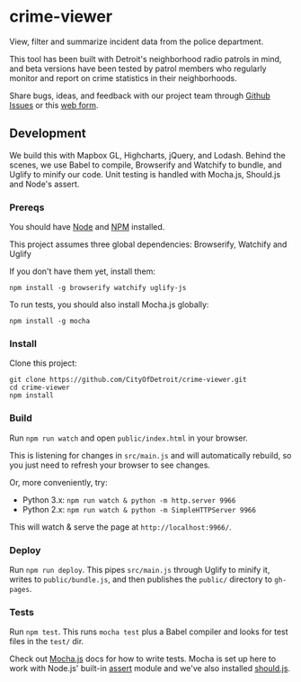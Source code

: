 # crime-viewer

View, filter and summarize incident data from the police department.

This tool has been built with Detroit's neighborhood radio patrols in mind, and beta versions have been tested by patrol members who regularly monitor and report on crime statistics in their neighborhoods.

Share bugs, ideas, and feedback with our project team through [Github Issues](https://github.com/CityOfDetroit/crime-viewer/issues) or this [web form](https://app.smartsheet.com/b/form/4b5e8883ad654704b7d04d1f9c747896).

## Development

We build this with Mapbox GL, Highcharts, jQuery, and Lodash. Behind the scenes, we use Babel to compile, Browserify and Watchify to bundle, and Uglify to minify our code. Unit testing is handled with Mocha.js, Should.js and Node's assert.

### Prereqs

You should have [Node](https://nodejs.org/en/) and [NPM](https://www.npmjs.com/) installed.

This project assumes three global dependencies: Browserify, Watchify and Uglify

If you don't have them yet, install them:
```
npm install -g browserify watchify uglify-js
```

To run tests, you should also install Mocha.js globally:
```
npm install -g mocha
```

### Install

Clone this project:
```
git clone https://github.com/CityOfDetroit/crime-viewer.git
cd crime-viewer
npm install
```

### Build

Run `npm run watch` and open `public/index.html` in your browser.

This is listening for changes in `src/main.js` and will automatically rebuild, so you just need to refresh your browser to see changes.

Or, more conveniently, try:

- Python 3.x: `npm run watch & python -m http.server 9966`
- Python 2.x: `npm run watch & python -m SimpleHTTPServer 9966`

This will watch & serve the page at `http://localhost:9966/`.

### Deploy

Run `npm run deploy`. This pipes `src/main.js` through Uglify to minify it, writes to `public/bundle.js`, and then publishes the `public/` directory to `gh-pages`.

### Tests

Run `npm test`. This runs `mocha test` plus a Babel compiler and looks for test files in the `test/` dir.

Check out [Mocha.js](https://mochajs.org) docs for how to write tests. Mocha is set up here to work with Node.js' built-in [assert](https://nodejs.org/api/assert.html) module and we've also installed [should.js](https://github.com/shouldjs/should.js).

